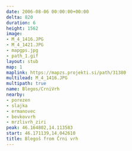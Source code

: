 ```yaml
---
date: 2006-08-06 00:00:00+00:00
delta: 820
duration: 6
height: 1562
image:
- M_4_1416.JPG
- M_4_1421.JPG
- mapgps.jpg
- path_1.gif
layout: stub
map: 1
maplink: https://mapzs.projekti.si/path/31380
multilead: M_4_1416.JPG
multipath: true
name: Blegos/CrniVrh
nearby:
- porezen
- slajka
- ermanovec
- bevkovvrh
- mrzlivrh_ziri
peak: 46.164802,14.113583
start: 46.171139,14.042610
title: Blegoš from Črni vrh
---
```


